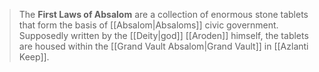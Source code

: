 > The **First Laws of Absalom** are a collection of enormous stone tablets that form the basis of [[Absalom|Absaloms]] civic government. Supposedly written by the [[Deity|god]] [[Aroden]] himself, the tablets are housed within the [[Grand Vault Absalom|Grand Vault]] in [[Azlanti Keep]].







